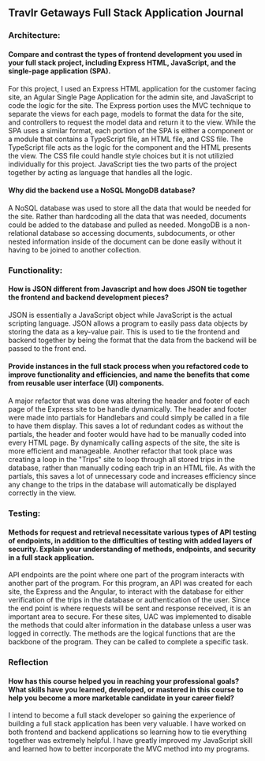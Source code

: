 ## Travlr Getaways Full Stack Application Journal ##

### Architecture: ###

#### Compare and contrast the types of frontend development you used in your full stack project, including Express HTML, JavaScript, and the single-page application (SPA). ####

For this project, I used an Express HTML application for the customer facing site, an Agular Single Page Application for the admin site, and JavaScript to code the logic for the site.  The Express portion uses the MVC technique to separate the views for each page, models to format the data for the site, and controllers to request the model data and return it to the view.  While the SPA uses a similar format, each portion of the SPA is either a component or a module that contains a TypeScript file, an HTML file, and CSS file.  The TypeScript file acts as the logic for the component and the HTML presents the view.  The CSS file could handle style choices but it is not utilizied individually for this project.  JavaScript ties the two parts of the project together by acting as language that handles all the logic.  

#### Why did the backend use a NoSQL MongoDB database? ####

A NoSQL database was used to store all the data that would be needed for the site.  Rather than hardcoding all the data that was needed, documents could be added to the database and pulled as needed.  MongoDB is a non-relational database so accessing documents, subdocuments, or other nested information inside of the document can be done easily without it having to be joined to another collection.

### Functionality: ###

#### How is JSON different from Javascript and how does JSON tie together the frontend and backend development pieces? ####

JSON is essentially a JavaScript object while JavaScript is the actual scripting language.  JSON allows a program to easily pass data objects by storing the data as a key-value pair.  This is used to tie the frontend and backend together by being the format that the data from the backend will be passed to the front end.  

#### Provide instances in the full stack process when you refactored code to improve functionality and efficiencies, and name the benefits that come from reusable user interface (UI) components. ####

A major refactor that was done was altering the header and footer of each page of the Express site to be handle dynamically. The header and footer were made into partials for Handlebars and could simply be called in a file to have them display.  This saves a lot of redundant codes as without the partials, the header and footer would have had to be manually coded into every HTML page.  By dynamically calling aspects of the site, the site is more efficient and manageable.  Another refactor that took place was creating a loop in the "Trips" site to loop through all stored trips in the database, rather than manually coding each trip in an HTML file.  As with the partials, this saves a lot of unnecessary code and increases efficiency since any change to the trips in the database will automatically be displayed correctly in the view.

### Testing: ###

#### Methods for request and retrieval necessitate various types of API testing of endpoints, in addition to the difficulties of testing with added layers of security. Explain your understanding of methods, endpoints, and security in a full stack application. ####

API endpoints are the point where one part of the program interacts with another part of the program.  For this program, an API was created for each site, the Express and the Angular, to interact with the database for either verification of the trips in the database or authentication of the user.  Since the end point is where requests will be sent and response received, it is an important area to secure.  For these sites, UAC was implemented to disable the methods that could alter information in the database unless a user was logged in correctly.  The methods are the logical functions that are the backbone of the program.  They can be called to complete a specific task. 

### Reflection ###

#### How has this course helped you in reaching your professional goals? What skills have you learned, developed, or mastered in this course to help you become a more marketable candidate in your career field? ####

I intend to become a full stack developer so gaining the experience of building a full stack application has been very valuable.  I have worked on both frontend and backend applications so learning how to tie everything together was extremely helpful.  I have greatly improved my JavaScript skill and learned how to better incorporate the MVC method into my programs.  
